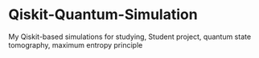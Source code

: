 # Qiskit-Quantum-Simulation
My Qiskit-based simulations for studying, Student project, quantum state tomography, maximum entropy principle  
